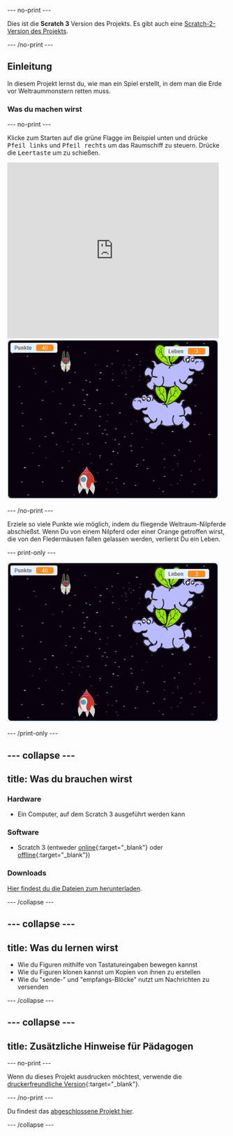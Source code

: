 --- no-print ---

Dies ist die **Scratch 3** Version des Projekts. Es gibt auch eine [Scratch-2-Version des Projekts](https://projects.raspberrypi.org/de-DE/projects/clone-wars-scratch2).

--- /no-print ---

## Einleitung

In diesem Projekt lernst du, wie man ein Spiel erstellt, in dem man die Erde vor Weltraummonstern retten muss.

### Was du machen wirst

--- no-print ---

Klicke zum Starten auf die grüne Flagge im Beispiel unten und drücke <kbd>Pfeil links</kbd> und <kbd>Pfeil rechts</kbd> um das Raumschiff zu steuern. Drücke die <kbd>Leertaste</kbd> um zu schießen.

<div class="scratch-preview">
  <iframe allowtransparency="true" width="485" height="402" src="https://scratch.mit.edu/projects/embed/351459024/?autostart=false" frameborder="0" scrolling="no"></iframe>
  <img src="images/showcase.png">
</div>

--- /no-print ---

Erziele so viele Punkte wie möglich, indem du fliegende Weltraum-Nilpferde abschießst. Wenn Du von einem Nilpferd oder einer Orange getroffen wirst, die von den Fledermäusen fallen gelassen werden, verlierst Du ein Leben.

--- print-only ---

![Beschreibung](images/showcase.png)

--- /print-only ---

--- collapse ---
---
title: Was du brauchen wirst
---
### Hardware

+ Ein Computer, auf dem Scratch 3 ausgeführt werden kann

### Software

+ Scratch 3 (entweder [online](https://rpf.io/scratchon){:target="_blank"} oder [offline](https://rpf.io/scratchoff){:target="_blank"})

### Downloads

[Hier findest du die Dateien zum herunterladen](https://rpf.io/p/de-DE/clone-wars-go).

--- /collapse ---

--- collapse ---
---
title: Was du lernen wirst
---
+ Wie du Figuren mithilfe von Tastatureingaben bewegen kannst
+ Wie du Figuren klonen kannst um Kopien von ihnen zu erstellen
+ Wie du "sende-" und "empfangs-Blöcke" nutzt um Nachrichten zu versenden

--- /collapse ---

--- collapse ---
---
title: Zusätzliche Hinweise für Pädagogen
---
--- no-print ---

Wenn du dieses Projekt ausdrucken möchtest, verwende die [druckerfreundliche Version](https://projects.raspberrypi.org/de-DE/projects/clone-wars/print){:target="_blank"}.

--- /no-print ---

Du findest das [abgeschlossene Projekt hier](https://rpf.io/p/de-DE/clone-wars-get).

--- /collapse ---